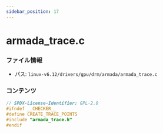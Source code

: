 ```yaml
---
sidebar_position: 17
---
```

# armada_trace.c

### ファイル情報

- パス: `linux-v6.12/drivers/gpu/drm/armada/armada_trace.c`

### コンテンツ

```c
// SPDX-License-Identifier: GPL-2.0
#ifndef __CHECKER__
#define CREATE_TRACE_POINTS
#include "armada_trace.h"
#endif

```
